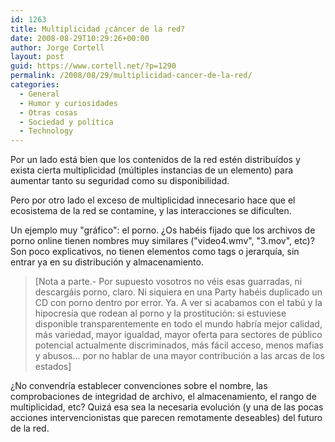 ```yaml
---
id: 1263
title: Multiplicidad ¿cáncer de la red?
date: 2008-08-29T10:29:26+00:00
author: Jorge Cortell
layout: post
guid: https://www.cortell.net/?p=1290
permalink: /2008/08/29/multiplicidad-cancer-de-la-red/
categories:
  - General
  - Humor y curiosidades
  - Otras cosas
  - Sociedad y polí­tica
  - Technology
---
```

Por un lado está bien que los contenidos de la red estén distribuídos y exista cierta multiplicidad (múltiples instancias de un elemento) para aumentar tanto su seguridad como su disponibilidad.

Pero por otro lado el exceso de multiplicidad innecesario hace que el ecosistema de la red se contamine, y las interacciones se dificulten.

Un ejemplo muy "gráfico": el porno. ¿Os habéis fijado que los archivos de porno online tienen nombres muy similares ("video4.wmv", "3.mov", etc)? Son poco explicativos, no tienen elementos como tags o jerarquía, sin entrar ya en su distribución y almacenamiento.

> [Nota a parte.- Por supuesto vosotros no véis esas guarradas, ni descargáis porno, claro. Ni siquiera en una Party habéis duplicado un CD con porno dentro por error. Ya. A ver si acabamos con el tabú y la hipocresía que rodean al porno y la prostitución: si estuviese disponible transparentemente en todo el mundo habría mejor calidad, más variedad, mayor igualdad, mayor oferta para sectores de público potencial actualmente discriminados, más fácil acceso, menos mafias y abusos... por no hablar de una mayor contribución a las arcas de los estados]

¿No convendría establecer convenciones sobre el nombre, las comprobaciones de integridad de archivo, el almacenamiento, el rango de multiplicidad, etc? Quizá esa sea la necesaria evolución (y una de las pocas acciones intervencionistas que parecen remotamente deseables) del futuro de la red.